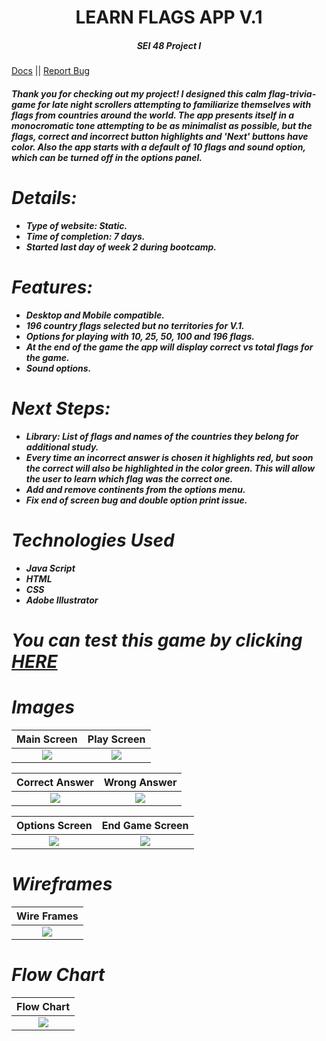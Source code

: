 <div align="center">
<h1>LEARN FLAGS APP V.1</h1>
<h5>SEI 48 Project I<h5>
</div>

<a href="https://github.com/DKotzer/DTrade/">Docs</a>
||
<a href="https://github.com/JP4441/GA_Project_1_Flag_Game/issues">Report Bug</a>

<h4><i> Thank you for checking out my project! I designed this calm flag-trivia-game for late night scrollers attempting to familiarize themselves with flags from countries around the world. The app presents itself in a monocromatic tone attempting to be as minimalist as possible, but the flags, correct and incorrect button highlights and 'Next' buttons have color. Also the app starts with a default of 10 flags and sound option, which can be turned off in the options panel.<i><h4>

# Details:

- Type of website: Static.
- Time of completion: 7 days.
- Started last day of week 2 during bootcamp.

# Features:

- Desktop and Mobile compatible.
- 196 country flags selected but no territories for V.1.
- Options for playing with 10, 25, 50, 100 and 196 flags.
- At the end of the game the app will display correct vs total flags for the game.
- Sound options.

# Next Steps:

- Library: List of flags and names of the countries they belong for additional study.
- Every time an incorrect answer is chosen it highlights red, but soon the correct will also be highlighted in the color green. This will allow the user to learn which flag was the correct one.
- Add and remove continents from the options menu.
- Fix end of screen bug and double option print issue.

# Technologies Used

- Java Script
- HTML
- CSS
- Adobe Illustrator

# You can test this game by clicking [**HERE**](https://jp4441.github.io/GA_Project_1_Flag_Game/)

# Images

|        Main Screen        |        Play Screen        |
| :-----------------------: | :-----------------------: |
| ![](screenshots/main.png) | ![](screenshots/play.png) |

|          Correct Answer          |          Wrong Answer          |
| :------------------------------: | :----------------------------: |
| ![](screenshots/playCorrect.png) | ![](screenshots/playWrong.png) |

|        Options Screen        |         End Game Screen         |
| :--------------------------: | :-----------------------------: |
| ![](screenshots/options.png) | ![](screenshots/finalScore.png) |

# Wireframes

|           Wire Frames           |
| :-----------------------------: |
| ![](screenshots/wireframes.png) |

# Flow Chart

|        Flow Chart         |
| :-----------------------: |
| ![](screenshots/flow.png) |
